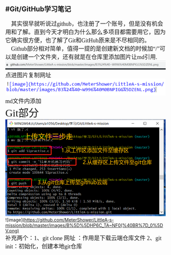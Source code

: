 #**Git/GitHub学习笔记**
---
<font size=4 face="黑体" >&emsp;其实很早就听说过github，也注册了一个账号，但是没有机会用和了解。直到今天才明白为什么那么多项目都需要用它，因为它确实很方便，也了解了Git和GitHub原来是不尽相同的。  
&emsp;Github部分相对简单，值得一提的是创建新文档的时候加“/”可以是创建一个文件夹，还有就是在仓库里添加图片让md引用.
</font>  
![image](https://github.com/MeterShower/LittleA-s-mission/blob/master/images/1583764963(1).png)  
<font size=4 face="黑体" >点进图片复制网址</font>  
![image](https://github.com/MeterShower/LittleA-s-mission/blob/master/images/1583764985(1).png)  
<font size=4 face="黑体" >md文件内添加</font>    
<font size=6 face="黑体" >Git部分</font>  
![image](https://github.com/MeterShower/LittleA-s-mission/blob/master/images/1583764882(1).png)
![image](https://github.com/MeterShower/LittleA-s-mission/blob/master/images/B%5D%5DHP6C_TA~NF0(%40BR%7D_0%5DV.png)  
<font size=4 face="黑体" >补充两个：1、git clone 网址 ：作用是下载云端仓库文件 2、git init：初始化，创建本地git仓库</font>  

